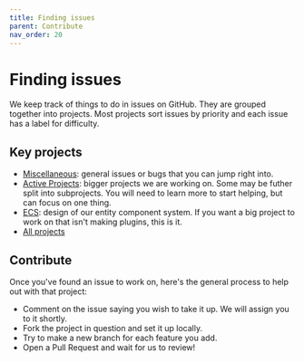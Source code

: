 ```yaml
---
title: Finding issues
parent: Contribute
nav_order: 20
---
```


# Finding issues

We keep track of things to do in issues on GitHub. They are grouped together into projects. Most projects sort issues by priority and each issue has a label for difficulty. 

## Key projects
 - [Miscellaneous](https://github.com/orgs/MineInAbyss/projects/6): general issues or bugs that you can jump right into.
 - [Active Projects](https://github.com/orgs/MineInAbyss/projects/22): bigger projects we are working on. Some may be futher split into subprojects. You will need to learn more to start helping, but can focus on one thing.
 - [ECS](https://github.com/orgs/MineInAbyss/projects/4): design of our entity component system. If you want a big project to work on that isn't making plugins, this is it.
 - [All projects](https://github.com/orgs/MineInAbyss/projects)

## Contribute

Once you've found an issue to work on, here's the general process to help out with that project:

- Comment on the issue saying you wish to take it up. We will assign you to it shortly.
- Fork the project in question and set it up locally.
- Try to make a new branch for each feature you add.
- Open a Pull Request and wait for us to review!
